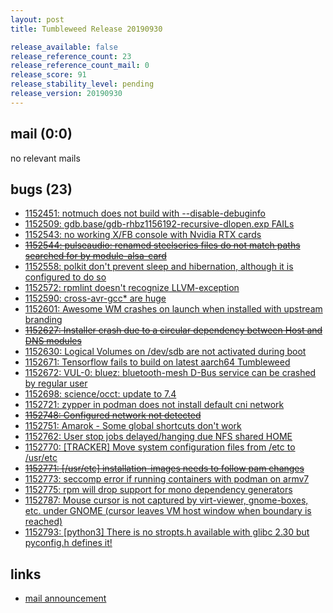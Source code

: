 ```yaml
---
layout: post
title: Tumbleweed Release 20190930

release_available: false
release_reference_count: 23
release_reference_count_mail: 0
release_score: 91
release_stability_level: pending
release_version: 20190930
---
```


## mail (0:0)

no relevant mails

## bugs (23)

<!--more-->

- [1152451: notmuch does not build with --disable-debuginfo](https://bugzilla.opensuse.org/show_bug.cgi?id=1152451)
- [1152509: gdb.base/gdb-rhbz1156192-recursive-dlopen.exp FAILs](https://bugzilla.opensuse.org/show_bug.cgi?id=1152509)
- [1152543: no working X/FB console with Nvidia RTX cards](https://bugzilla.opensuse.org/show_bug.cgi?id=1152543)
- ~~[1152544: pulseaudio: renamed steelseries files do not match paths searched for by module-alsa-card](https://bugzilla.opensuse.org/show_bug.cgi?id=1152544)~~
- [1152558: polkit don't prevent sleep and hibernation, although it is configured to do so](https://bugzilla.opensuse.org/show_bug.cgi?id=1152558)
- [1152572: rpmlint doesn't recognize LLVM-exception](https://bugzilla.opensuse.org/show_bug.cgi?id=1152572)
- [1152590: cross-avr-gcc* are huge](https://bugzilla.opensuse.org/show_bug.cgi?id=1152590)
- [1152601: Awesome WM crashes on launch when installed with upstream branding](https://bugzilla.opensuse.org/show_bug.cgi?id=1152601)
- ~~[1152627: Installer crash due to a circular dependency between Host and DNS modules](https://bugzilla.opensuse.org/show_bug.cgi?id=1152627)~~
- [1152630: Logical Volumes on /dev/sdb are not activated during boot](https://bugzilla.opensuse.org/show_bug.cgi?id=1152630)
- [1152671: Tensorflow fails to build on latest aarch64 Tumbleweed](https://bugzilla.opensuse.org/show_bug.cgi?id=1152671)
- [1152672: VUL-0: bluez: bluetooth-mesh D-Bus service can be crashed by regular user](https://bugzilla.opensuse.org/show_bug.cgi?id=1152672)
- [1152698: science/occt: update to 7.4](https://bugzilla.opensuse.org/show_bug.cgi?id=1152698)
- [1152721: zypper in podman does not install default cni network](https://bugzilla.opensuse.org/show_bug.cgi?id=1152721)
- ~~[1152748: Configured network not detected](https://bugzilla.opensuse.org/show_bug.cgi?id=1152748)~~
- [1152751: Amarok - Some global shortcuts don't work](https://bugzilla.opensuse.org/show_bug.cgi?id=1152751)
- [1152762: User stop jobs delayed/hanging due NFS shared HOME](https://bugzilla.opensuse.org/show_bug.cgi?id=1152762)
- [1152770: \[TRACKER\] Move system configuration files from /etc  to /usr/etc](https://bugzilla.opensuse.org/show_bug.cgi?id=1152770)
- ~~[1152771: \[/usr/etc\] installation-images needs to follow pam changes](https://bugzilla.opensuse.org/show_bug.cgi?id=1152771)~~
- [1152773: seccomp error if running containers with podman on armv7](https://bugzilla.opensuse.org/show_bug.cgi?id=1152773)
- [1152775: rpm will drop support for mono dependency generators](https://bugzilla.opensuse.org/show_bug.cgi?id=1152775)
- [1152787: Mouse cursor is not captured by virt-viewer, gnome-boxes, etc. under GNOME (cursor leaves VM host window when boundary is reached)](https://bugzilla.opensuse.org/show_bug.cgi?id=1152787)
- [1152793: \[python3\] There is no stropts.h available with glibc 2.30 but pyconfig.h defines it!](https://bugzilla.opensuse.org/show_bug.cgi?id=1152793)



## links

- [mail announcement](https://lists.opensuse.org/opensuse-factory/2019-10/msg00014.html)
